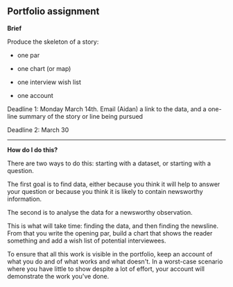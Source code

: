 ## Portfolio assignment

**Brief**

Produce the skeleton of a story:

- one par
- one chart (or map)

- one interview wish list
- one account

Deadline 1: Monday March 14th. Email (Aidan) a link to the data, and a one-line summary of the story or line being pursued

Deadline 2: March 30

---
**How do I do this?**

There are two ways to do this: starting with a dataset, or starting with a question.

The first goal is to find data, either because you think it will help to answer your question or because you think it is likely to contain newsworthy information.

The second is to analyse the data for a newsworthy observation.

This is what will take time: finding the data, and then finding the newsline. From that you write the opening par, build a chart that shows the reader something and add a wish list of potential interviewees.

To ensure that all this work is visible in the portfolio, keep an account of what you do and of what works and what doesn't. In a worst-case scenario where you have little to show despite a lot of effort, your account will demonstrate the work you've done.
